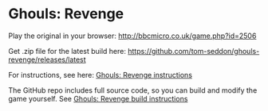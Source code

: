 # Ghouls: Revenge

Play the original in your browser: http://bbcmicro.co.uk/game.php?id=2506

Get .zip file for the latest build here:
https://github.com/tom-seddon/ghouls-revenge/releases/latest

For instructions, see here: [Ghouls: Revenge instructions](./docs/ghouls-revenge.md)

The GitHub repo includes full source code, so you can build and modify
the game yourself. See [Ghouls: Revenge build instructions](./docs/build.md)

